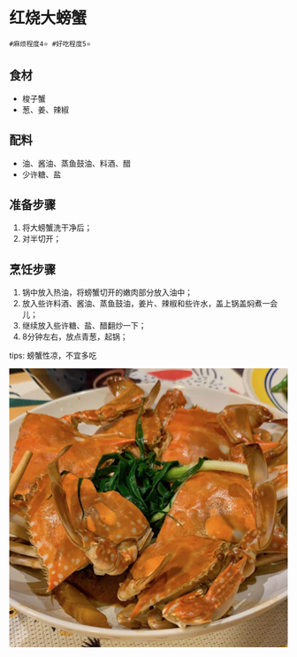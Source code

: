 # 红烧大螃蟹

```
#麻烦程度4⭐️ #好吃程度5⭐️
```

## 食材

- 梭子蟹
- 葱、姜、辣椒

## 配料

- 油、酱油、蒸鱼鼓油、料酒、醋
- 少许糖、盐

## 准备步骤

1. 将大螃蟹洗干净后；
2. 对半切开；

## 烹饪步骤

1. 锅中放入热油，将螃蟹切开的嫩肉部分放入油中；
2. 放入些许料酒、酱油、蒸鱼鼓油，姜片、辣椒和些许水，盖上锅盖焖煮一会儿；
3. 继续放入些许糖、盐、醋翻炒一下；
4. 8分钟左右，放点青葱，起锅；

tips: 螃蟹性凉，不宜多吃

![](../_images/dapangxie.jpg ':loading=lazy')
